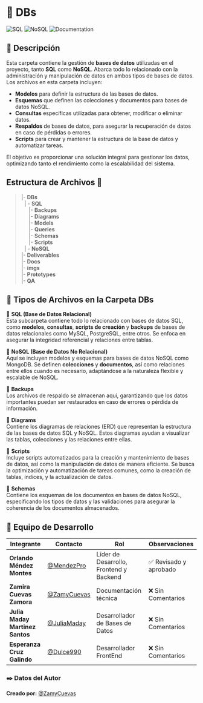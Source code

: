 # 📂 DBs

![SQL](https://img.shields.io/badge/SQL-Database-blue)
![NoSQL](https://img.shields.io/badge/NoSQL-Database-green)
![Documentation](https://img.shields.io/badge/Documentation-Complete-brightgreen)

## 📌 Descripción  
Esta carpeta contiene la gestión de **bases de datos** utilizadas en el proyecto, tanto **SQL** como **NoSQL**. Abarca todo lo relacionado con la administración y manipulación de datos en ambos tipos de bases de datos. Los archivos en esta carpeta incluyen:

- **Modelos** para definir la estructura de las bases de datos.
- **Esquemas** que definen las colecciones y documentos para bases de datos NoSQL.
- **Consultas** específicas utilizadas para obtener, modificar o eliminar datos.
- **Respaldos** de bases de datos, para asegurar la recuperación de datos en caso de pérdidas o errores.
- **Scripts** para crear y mantener la estructura de la base de datos y automatizar tareas.

El objetivo es proporcionar una solución integral para gestionar los datos, optimizando tanto el rendimiento como la escalabilidad del sistema.

## Estructura de Archivos 📂

>|- **DBs**<br>
>&nbsp;&nbsp;| - **SQL**<br>
>&nbsp;&nbsp; &nbsp;&nbsp;|- **Backups**<br>
>&nbsp;&nbsp; &nbsp;&nbsp;|- **Diagrams**<br>
>&nbsp;&nbsp; &nbsp;&nbsp;|- **Models**<br>
>&nbsp;&nbsp; &nbsp;&nbsp;|- **Queries**<br>
>&nbsp;&nbsp; &nbsp;&nbsp;|- **Schemas**<br>
>&nbsp;&nbsp; &nbsp;&nbsp;|- **Scripts**<br>
>&nbsp;&nbsp;| - **NoSQL**<br>
>|- **Deliverables**<br>
>|- **Docs**<br>
>|- **imgs**<br>
>|- **Prototypes**<br>
>|- **QA**<br>

## 📌 Tipos de Archivos en la Carpeta DBs

🔹 **SQL (Base de Datos Relacional)**  
Esta subcarpeta contiene todo lo relacionado con bases de datos SQL, como **modelos**, **consultas**, **scripts de creación** y **backups** de bases de datos relacionales como MySQL, PostgreSQL, entre otros. Se enfoca en asegurar la integridad referencial y relaciones entre tablas.

🔹 **NoSQL (Base de Datos No Relacional)**  
Aquí se incluyen modelos y esquemas para bases de datos NoSQL como MongoDB. Se definen **colecciones** y **documentos**, así como relaciones entre ellos cuando es necesario, adaptándose a la naturaleza flexible y escalable de NoSQL.

🔹 **Backups**  
Los archivos de respaldo se almacenan aquí, garantizando que los datos importantes puedan ser restaurados en caso de errores o pérdida de información.

🔹 **Diagrams**  
Contiene los diagramas de relaciones (ERD) que representan la estructura de las bases de datos SQL y NoSQL. Estos diagramas ayudan a visualizar las tablas, colecciones y las relaciones entre ellas.

🔹 **Scripts**  
Incluye scripts automatizados para la creación y mantenimiento de bases de datos, así como la manipulación de datos de manera eficiente. Se busca la optimización y automatización de tareas comunes, como la creación de tablas, índices, y la actualización de datos.

🔹 **Schemas**  
Contiene los esquemas de los documentos en bases de datos NoSQL, especificando los tipos de datos y las validaciones para asegurar la coherencia de los documentos almacenados.

## 👥 Equipo de Desarrollo  

| Integrante | Contacto | Rol | Observaciones |
|------------|----------|----------------------------|------------------|
| **Orlando Méndez Montes** | [@MendezPro](https://github.com/MendezPro) | Líder de Desarrollo, Frontend y Backend | ✅ Revisado y aprobado |
| **Zamira Cuevas Zamora** | [@ZamyCuevas](https://github.com/ZamyCuevas) | Documentación técnica | ❌ Sin Comentarios |
| **Julia Maday Martinez Santos** | [@JuliaMaday](https://github.com/JuliaMaday) | Desarrollador de Bases de Datos | ❌ Sin Comentarios |
| **Esperanza Cruz Galindo** | [@Dulce990](https://github.com/Dulce990) | Desarrollador FrontEnd | ❌ Sin Comentarios |

### ✒️ **Datos del Autor** 

**Creado por:** [@ZamyCuevas](https://github.com/ZamyCuevas)  
